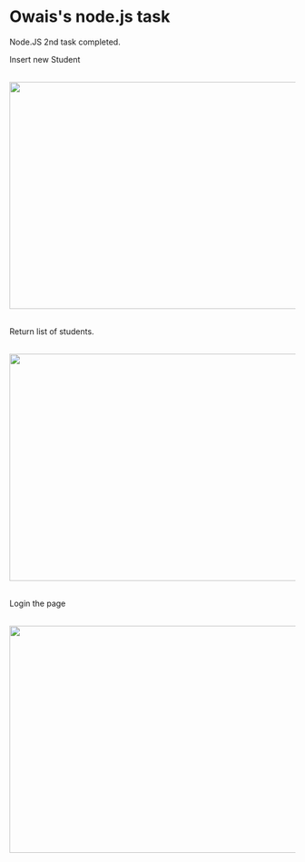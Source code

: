 # Owais's node.js task
Node.JS 2nd task completed.

<p>Insert new Student</p><br>
<img src="s1.PNG" width="700" height="400"><br>
<br><p>Return list of students.</p><br>
<img src="s2.PNG" width="700" height="400"><br>
<br><p>Login the page</p><br>
<img src="s3.PNG" width="700" height="400"><br>
<br>

